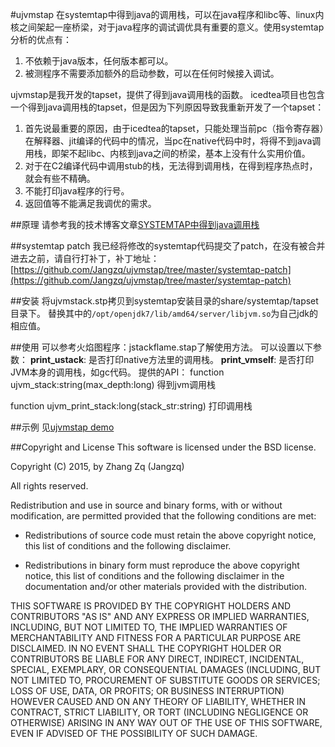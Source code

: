 #ujvmstap 
在systemtap中得到java的调用栈，可以在java程序和libc等、linux内核之间架起一座桥梁，对于java程序的调试调优具有重要的意义。使用systemtap分析的优点有：

1. 不依赖于java版本，任何版本都可以。
2. 被测程序不需要添加额外的启动参数，可以在任何时候接入调试。

ujvmstap是我开发的tapset，提供了得到java调用栈的函数。
icedtea项目也包含一个得到java调用栈的tapset，但是因为下列原因导致我重新开发了一个tapset：
1. 首先说最重要的原因，由于icedtea的tapset，只能处理当前pc（指令寄存器）在解释器、jit编译的代码中的情况，当pc在native代码中时，将得不到java调用栈，即架不起libc、内核到java之间的桥梁，基本上没有什么实用价值。
2. 对于在C2编译代码中调用stub的栈，无法得到调用栈，在得到程序热点时，就会有些不精确。
3. 不能打印java程序的行号。
4. 返回值等不能满足我调优的需求。

##原理
请参考我的技术博客文章[SYSTEMTAP中得到java调用栈](http://jangzq.info/2015/08/30/jstack/)

##systemtap patch
我已经将修改的systemtap代码提交了patch，在没有被合并进去之前，请自行打补丁，补丁地址：[https://github.com/Jangzq/ujvmstap/tree/master/systemtap-patch](https://github.com/Jangzq/ujvmstap/tree/master/systemtap-patch)


##安装
将ujvmstack.stp拷贝到systemtap安装目录的share/systemtap/tapset目录下。
替换其中的`/opt/openjdk7/lib/amd64/server/libjvm.so`为自己jdk的相应值。

##使用
可以参考火焰图程序：jstackflame.stap了解使用方法。
可以设置以下参数：
**print_ustack**: 是否打印native方法里的调用栈。
**print_vmself**: 是否打印JVM本身的调用栈，如gc代码。
提供的API：
function ujvm_stack:string(max_depth:long)
得到jvm调用栈

function ujvm_print_stack:long(stack_str:string)
打印调用栈

##示例
见[ujvmstap demo](http://192.168.40.133:4000/2015/08/30/jstack_demo/)


##Copyright and License
This software is licensed under the BSD license.

Copyright (C) 2015, by Zhang Zq (Jangzq)

All rights reserved.

Redistribution and use in source and binary forms, with or without modification, are permitted provided that the following conditions are met:

* Redistributions of source code must retain the above copyright notice, this list of conditions and the following disclaimer.

* Redistributions in binary form must reproduce the above copyright notice, this list of conditions and the following disclaimer in the documentation and/or other materials provided with the distribution.

THIS SOFTWARE IS PROVIDED BY THE COPYRIGHT HOLDERS AND CONTRIBUTORS "AS IS" AND ANY EXPRESS OR IMPLIED WARRANTIES, INCLUDING, BUT NOT LIMITED TO, THE IMPLIED WARRANTIES OF MERCHANTABILITY AND FITNESS FOR A PARTICULAR PURPOSE ARE DISCLAIMED. IN NO EVENT SHALL THE COPYRIGHT HOLDER OR CONTRIBUTORS BE LIABLE FOR ANY DIRECT, INDIRECT, INCIDENTAL, SPECIAL, EXEMPLARY, OR CONSEQUENTIAL DAMAGES (INCLUDING, BUT NOT LIMITED TO, PROCUREMENT OF SUBSTITUTE GOODS OR SERVICES; LOSS OF USE, DATA, OR PROFITS; OR BUSINESS INTERRUPTION) HOWEVER CAUSED AND ON ANY THEORY OF LIABILITY, WHETHER IN CONTRACT, STRICT LIABILITY, OR TORT (INCLUDING NEGLIGENCE OR OTHERWISE) ARISING IN ANY WAY OUT OF THE USE OF THIS SOFTWARE, EVEN IF ADVISED OF THE POSSIBILITY OF SUCH DAMAGE. 



